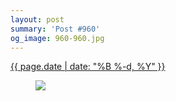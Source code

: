```yaml
---
layout: post
summary: 'Post #960'
og_image: 960-960.jpg
---
```


<div class="post">
 <time>
  <a href="/960">
   {{ page.date | date: "%B %-d, %Y" }}
  </a>
 </time>
 <a href="/960">
  <figure data-taken="10/7/2019">
   <img sizes="(min-width: 700px) 50vw, calc(100vw - 2rem)" src="{{ site.assets_url }}/960-480.jpg" srcset="{{ site.assets_url }}/960-240.jpg 240w, {{ site.assets_url }}/960-480.jpg 480w, {{ site.assets_url }}/960-720.jpg 720w, {{ site.assets_url }}/960-960.jpg 960w"/>
  </figure>
 </a>
</div>
